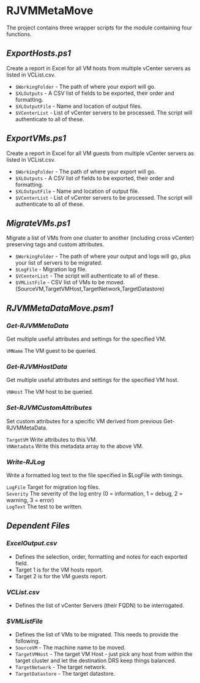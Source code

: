 # RJVMMetaMove

The project contains three wrapper scripts for the module containing four functions.

## *ExportHosts.ps1*
Create a report in Excel for all VM hosts from multiple vCenter servers as listed in VCList.csv.

- `$WorkingFolder` - The path of where your export will go.<br>
- `$XLOutputs` - A CSV list of fields to be exported, their order and formatting.<br>
- `$XLOutputFile` - Name and location of output files.<br>
- `$VCenterList` - List of vCenter servers to be processed.  The script will authenticate to all of these.<br>

## *ExportVMs.ps1*
Create a report in Excel for all VM guests from multiple vCenter servers as listed in VCList.csv.

- `$WorkingFolder` - The path of where your export will go.<br>
- `$XLOutputs` - A CSV list of fields to be exported, their order and formatting.<br>
- `$XLOutputFile` - Name and location of output file.<br>
- `$VCenterList` - List of vCenter servers to be processed.  The script will authenticate to all of these.<br>

## *MigrateVMs.ps1*
Migrate a list of VMs from one cluster to another (including cross vCenter) preserving tags and custom attributes.

- `$WorkingFolder` - The path of where your output and logs will go, plus your list of servers to be migrated.<br>
- `$LogFile` - Migration log file.<br>
- `$VCenterList` -   The script will authenticate to all of these.<br>
- `$VMListFile` - CSV list of VMs to be moved. (SourceVM,TargetVMHost,TargetNetwork,TargetDatastore)<br>

## *RJVMMetaDataMove.psm1*
### *Get-RJVMMetaData*
Get multiple useful attributes and settings for the specified VM.

`VMName` The VM guest to be queried.<br>

### *Get-RJVMHostData*
Get multiple useful attributes and settings for the specified VM host.

`VNHost` The VM host to be queried.<br>

### *Set-RJVMCustomAttributes*
Set custom attributes for a specific VM derived from previous Get-RJVMMetaData.

`TargetVM` Write attributes to this VM.<br>
`VNNetadata` Write this metadata array to the above VM.<br>

### *Write-RJLog*
Write a formatted log text to the file specified in $LogFile with timings.

`LogFile` Target for migration log files.<br>
`Severity` The severity of the log entry (0 = information, 1 = debug, 2 = warning, 3 = error)<br>
`LogText` The test to be written.<br>

## *Dependent Files*
### *ExcelOutput.csv*
- Defines the selection, order, formatting and notes for each exported field.<br>
- Target 1 is for the VM hosts report.<br>
- Target 2 is for the VM guests report.<br>

### *VCList.csv*
- Defines the list of vCenter Servers (their FQDN) to be interrogated.

### *$VMListFile*
- Defines the list of VMs to be migrated.  This needs to provide the following.
- `SourceVM` - The machine name to be moved.<br>
- `TargetVMHost` - The target VM Host - just pick any host from within the target cluster and let the destination DRS keep things balanced.<br>
- `TargetNetwork` - The target network.<br>
- `TargetDatastore` - The target datastore.<br>
